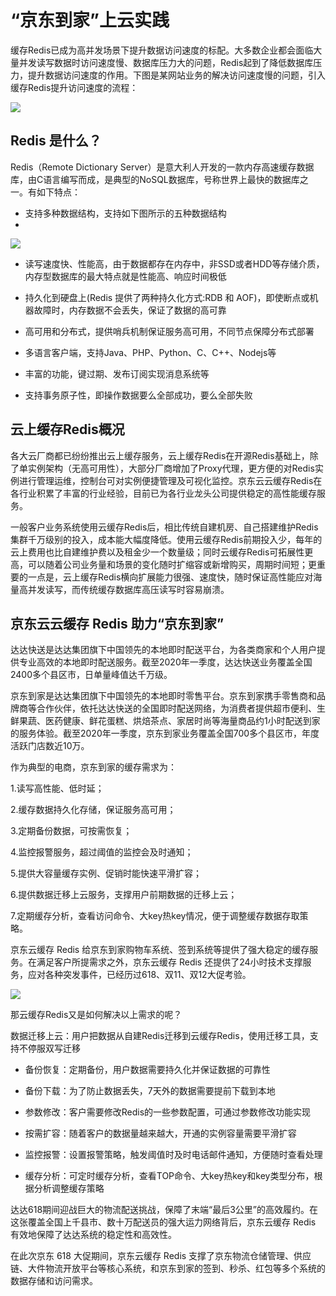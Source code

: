 # “京东到家”上云实践

缓存Redis已成为高并发场景下提升数据访问速度的标配。大多数企业都会面临大量并发读写数据时访问速度慢、数据库压力大的问题，Redis起到了降低数据库压力，提升数据访问速度的作用。下图是某网站业务的解决访问速度慢的问题，引入缓存Redis提升访问速度的流程：

![](../../../../image/Redis/doc-1-1.png)


##    Redis 是什么？

Redis（Remote Dictionary Server）是意大利人开发的一款内存高速缓存数据库，由C语言编写而成，是典型的NoSQL数据库，号称世界上最快的数据库之一。有如下特点：

 - 支持多种数据结构，支持如下图所示的五种数据结构
 - 
![](../../../../image/Redis/doc-1-2.png)

 - 读写速度快、性能高，由于数据都存在内存中，非SSD或者HDD等存储介质，内存型数据库的最大特点就是性能高、响应时间极低

 - 持久化到硬盘上(Redis 提供了两种持久化方式:RDB 和 AOF)，即使断点或机器故障时，内存数据不会丢失，保证了数据的高可靠

 - 高可用和分布式，提供哨兵机制保证服务高可用，不同节点保障分布式部署

 - 多语言客户端，支持Java、PHP、Python、C、C++、Nodejs等

 - 丰富的功能，键过期、发布订阅实现消息系统等

 - 支持事务原子性，即操作数据要么全部成功，要么全部失败


##    云上缓存Redis概况

各大云厂商都已纷纷推出云上缓存服务，云上缓存Redis在开源Redis基础上，除了单实例架构（无高可用性），大部分厂商增加了Proxy代理，更方便的对Redis实例进行管理运维，控制台可对实例便捷管理及可视化监控。京东云云缓存Redis在各行业积累了丰富的行业经验，目前已为各行业龙头公司提供稳定的高性能缓存服务。

一般客户业务系统使用云缓存Redis后，相比传统自建机房、自己搭建维护Redis集群千万级别的投入，成本能大幅度降低。使用云缓存Redis前期投入少，每年的云上费用也比自建维护费以及租金少一个数量级；同时云缓存Redis可拓展性更高，可以随着公司业务量和场景的变化随时扩缩容或新增购买，周期时间短；更重要的一点是，云上缓存Redis横向扩展能力很强、速度快，随时保证高性能应对海量高并发读写，而传统缓存数据库高压读写时容易崩溃。

##   京东云云缓存 Redis 助力“京东到家” 

达达快送是达达集团旗下中国领先的本地即时配送平台，为各类商家和个人用户提供专业高效的本地即时配送服务。截至2020年一季度，达达快送业务覆盖全国2400多个县区市，日单量峰值达千万级。

京东到家是达达集团旗下中国领先的本地即时零售平台。京东到家携手零售商和品牌商等合作伙伴，依托达达快送的全国即时配送网络，为消费者提供超市便利、生鲜果蔬、医药健康、鲜花蛋糕、烘焙茶点、家居时尚等海量商品约1小时配送到家的服务体验。截至2020年一季度，京东到家业务覆盖全国700多个县区市，年度活跃门店数近10万。

作为典型的电商，京东到家的缓存需求为：

  1.读写高性能、低时延；

  2.缓存数据持久化存储，保证服务高可用；

  3.定期备份数据，可按需恢复；

  4.监控报警服务，超过阈值的监控会及时通知；

  5.提供大容量缓存实例、促销时能快速平滑扩容；

  6.提供数据迁移上云服务，支撑用户前期数据的迁移上云；

  7.定期缓存分析，查看访问命令、大key热key情况，便于调整缓存数据存取策略。


京东云缓存 Redis 给京东到家购物车系统、签到系统等提供了强大稳定的缓存服务。在满足客户所提需求之外，京东云缓存 Redis 还提供了24小时技术支撑服务，应对各种突发事件，已经历过618、双11、双12大促考验。

![](../../../../image/Redis/doc-1-3.png)


那云缓存Redis又是如何解决以上需求的呢？



数据迁移上云：用户把数据从自建Redis迁移到云缓存Redis，使用迁移工具，支持不停服双写迁移

  - 备份恢复：定期备份，用户数据需要持久化并保证数据的可靠性

  - 备份下载：为了防止数据丢失，7天外的数据需要提前下载到本地

  - 参数修改：客户需要修改Redis的一些参数配置，可通过参数修改功能实现

  - 按需扩容：随着客户的数据量越来越大，开通的实例容量需要平滑扩容

  - 监控报警：设置报警策略，触发阈值时及时电话邮件通知，方便随时查看处理

  - 缓存分析：可定时缓存分析，查看TOP命令、大key热key和key类型分布，根据分析调整缓存策略

达达618期间迎战巨大的物流配送挑战，保障了末端“最后3公里”的高效履约。在这张覆盖全国上千县市、数十万配送员的强大运力网络背后，京东云缓存 Redis 有效地保障了达达系统的稳定性和高效性。



在此次京东 618 大促期间，京东云缓存 Redis 支撑了京东物流仓储管理、供应链、大件物流开放平台等核心系统，和京东到家的签到、秒杀、红包等多个系统的数据存储和访问需求。



